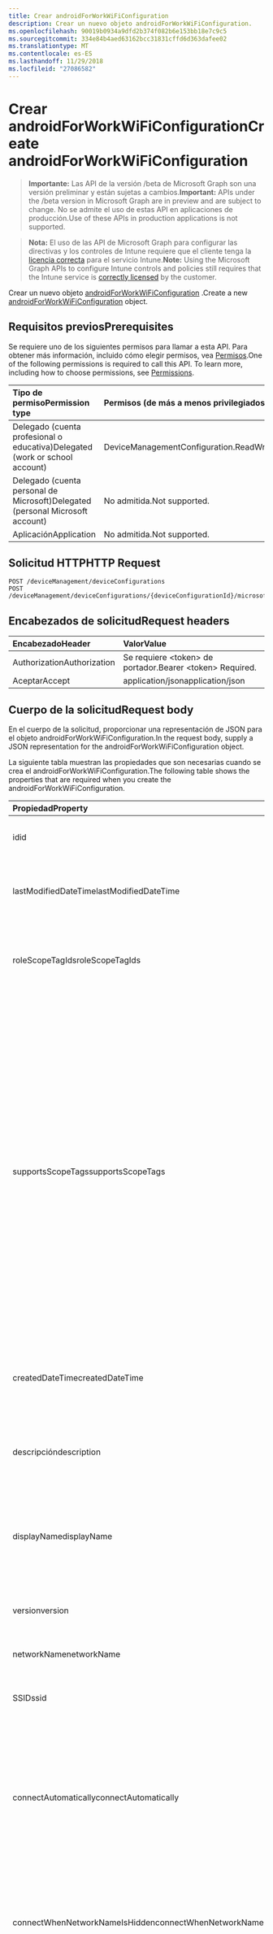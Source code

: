 ```yaml
---
title: Crear androidForWorkWiFiConfiguration
description: Crear un nuevo objeto androidForWorkWiFiConfiguration.
ms.openlocfilehash: 90019b0934a9dfd2b374f082b6e153bb18e7c9c5
ms.sourcegitcommit: 334e84b4aed63162bcc31831cffd6d363dafee02
ms.translationtype: MT
ms.contentlocale: es-ES
ms.lasthandoff: 11/29/2018
ms.locfileid: "27086582"
---
```

# <a name="create-androidforworkwificonfiguration"></a><span data-ttu-id="fc7ce-103">Crear androidForWorkWiFiConfiguration</span><span class="sxs-lookup"><span data-stu-id="fc7ce-103">Create androidForWorkWiFiConfiguration</span></span>

> <span data-ttu-id="fc7ce-104">**Importante:** Las API de la versión /beta de Microsoft Graph son una versión preliminar y están sujetas a cambios.</span><span class="sxs-lookup"><span data-stu-id="fc7ce-104">**Important:** APIs under the /beta version in Microsoft Graph are in preview and are subject to change.</span></span> <span data-ttu-id="fc7ce-105">No se admite el uso de estas API en aplicaciones de producción.</span><span class="sxs-lookup"><span data-stu-id="fc7ce-105">Use of these APIs in production applications is not supported.</span></span>

> <span data-ttu-id="fc7ce-106">**Nota:** El uso de las API de Microsoft Graph para configurar las directivas y los controles de Intune requiere que el cliente tenga la [licencia correcta](https://go.microsoft.com/fwlink/?linkid=839381) para el servicio Intune.</span><span class="sxs-lookup"><span data-stu-id="fc7ce-106">**Note:** Using the Microsoft Graph APIs to configure Intune controls and policies still requires that the Intune service is [correctly licensed](https://go.microsoft.com/fwlink/?linkid=839381) by the customer.</span></span>

<span data-ttu-id="fc7ce-107">Crear un nuevo objeto [androidForWorkWiFiConfiguration](../resources/intune-deviceconfig-androidforworkwificonfiguration.md) .</span><span class="sxs-lookup"><span data-stu-id="fc7ce-107">Create a new [androidForWorkWiFiConfiguration](../resources/intune-deviceconfig-androidforworkwificonfiguration.md) object.</span></span>
## <a name="prerequisites"></a><span data-ttu-id="fc7ce-108">Requisitos previos</span><span class="sxs-lookup"><span data-stu-id="fc7ce-108">Prerequisites</span></span>
<span data-ttu-id="fc7ce-p102">Se requiere uno de los siguientes permisos para llamar a esta API. Para obtener más información, incluido cómo elegir permisos, vea [Permisos](/graph/permissions-reference).</span><span class="sxs-lookup"><span data-stu-id="fc7ce-p102">One of the following permissions is required to call this API. To learn more, including how to choose permissions, see [Permissions](/graph/permissions-reference).</span></span>

|<span data-ttu-id="fc7ce-111">Tipo de permiso</span><span class="sxs-lookup"><span data-stu-id="fc7ce-111">Permission type</span></span>|<span data-ttu-id="fc7ce-112">Permisos (de más a menos privilegiados)</span><span class="sxs-lookup"><span data-stu-id="fc7ce-112">Permissions (from most to least privileged)</span></span>|
|:---|:---|
|<span data-ttu-id="fc7ce-113">Delegado (cuenta profesional o educativa)</span><span class="sxs-lookup"><span data-stu-id="fc7ce-113">Delegated (work or school account)</span></span>|<span data-ttu-id="fc7ce-114">DeviceManagementConfiguration.ReadWrite.All</span><span class="sxs-lookup"><span data-stu-id="fc7ce-114">DeviceManagementConfiguration.ReadWrite.All</span></span>|
|<span data-ttu-id="fc7ce-115">Delegado (cuenta personal de Microsoft)</span><span class="sxs-lookup"><span data-stu-id="fc7ce-115">Delegated (personal Microsoft account)</span></span>|<span data-ttu-id="fc7ce-116">No admitida.</span><span class="sxs-lookup"><span data-stu-id="fc7ce-116">Not supported.</span></span>|
|<span data-ttu-id="fc7ce-117">Aplicación</span><span class="sxs-lookup"><span data-stu-id="fc7ce-117">Application</span></span>|<span data-ttu-id="fc7ce-118">No admitida.</span><span class="sxs-lookup"><span data-stu-id="fc7ce-118">Not supported.</span></span>|

## <a name="http-request"></a><span data-ttu-id="fc7ce-119">Solicitud HTTP</span><span class="sxs-lookup"><span data-stu-id="fc7ce-119">HTTP Request</span></span>
<!-- {
  "blockType": "ignored"
}
-->
``` http
POST /deviceManagement/deviceConfigurations
POST /deviceManagement/deviceConfigurations/{deviceConfigurationId}/microsoft.graph.windowsDomainJoinConfiguration/networkAccessConfigurations
```

## <a name="request-headers"></a><span data-ttu-id="fc7ce-120">Encabezados de solicitud</span><span class="sxs-lookup"><span data-stu-id="fc7ce-120">Request headers</span></span>
|<span data-ttu-id="fc7ce-121">Encabezado</span><span class="sxs-lookup"><span data-stu-id="fc7ce-121">Header</span></span>|<span data-ttu-id="fc7ce-122">Valor</span><span class="sxs-lookup"><span data-stu-id="fc7ce-122">Value</span></span>|
|:---|:---|
|<span data-ttu-id="fc7ce-123">Authorization</span><span class="sxs-lookup"><span data-stu-id="fc7ce-123">Authorization</span></span>|<span data-ttu-id="fc7ce-124">Se requiere &lt;token&gt; de portador.</span><span class="sxs-lookup"><span data-stu-id="fc7ce-124">Bearer &lt;token&gt; Required.</span></span>|
|<span data-ttu-id="fc7ce-125">Aceptar</span><span class="sxs-lookup"><span data-stu-id="fc7ce-125">Accept</span></span>|<span data-ttu-id="fc7ce-126">application/json</span><span class="sxs-lookup"><span data-stu-id="fc7ce-126">application/json</span></span>|

## <a name="request-body"></a><span data-ttu-id="fc7ce-127">Cuerpo de la solicitud</span><span class="sxs-lookup"><span data-stu-id="fc7ce-127">Request body</span></span>
<span data-ttu-id="fc7ce-128">En el cuerpo de la solicitud, proporcionar una representación de JSON para el objeto androidForWorkWiFiConfiguration.</span><span class="sxs-lookup"><span data-stu-id="fc7ce-128">In the request body, supply a JSON representation for the androidForWorkWiFiConfiguration object.</span></span>

<span data-ttu-id="fc7ce-129">La siguiente tabla muestran las propiedades que son necesarias cuando se crea el androidForWorkWiFiConfiguration.</span><span class="sxs-lookup"><span data-stu-id="fc7ce-129">The following table shows the properties that are required when you create the androidForWorkWiFiConfiguration.</span></span>

|<span data-ttu-id="fc7ce-130">Propiedad</span><span class="sxs-lookup"><span data-stu-id="fc7ce-130">Property</span></span>|<span data-ttu-id="fc7ce-131">Tipo</span><span class="sxs-lookup"><span data-stu-id="fc7ce-131">Type</span></span>|<span data-ttu-id="fc7ce-132">Descripción</span><span class="sxs-lookup"><span data-stu-id="fc7ce-132">Description</span></span>|
|:---|:---|:---|
|<span data-ttu-id="fc7ce-133">id</span><span class="sxs-lookup"><span data-stu-id="fc7ce-133">id</span></span>|<span data-ttu-id="fc7ce-134">String</span><span class="sxs-lookup"><span data-stu-id="fc7ce-134">String</span></span>|<span data-ttu-id="fc7ce-135">Clave de la entidad.</span><span class="sxs-lookup"><span data-stu-id="fc7ce-135">Key of the entity.</span></span> <span data-ttu-id="fc7ce-136">Heredado de [deviceConfiguration](../resources/intune-deviceconfig-deviceconfiguration.md)</span><span class="sxs-lookup"><span data-stu-id="fc7ce-136">Inherited from [deviceConfiguration](../resources/intune-deviceconfig-deviceconfiguration.md)</span></span>|
|<span data-ttu-id="fc7ce-137">lastModifiedDateTime</span><span class="sxs-lookup"><span data-stu-id="fc7ce-137">lastModifiedDateTime</span></span>|<span data-ttu-id="fc7ce-138">DateTimeOffset</span><span class="sxs-lookup"><span data-stu-id="fc7ce-138">DateTimeOffset</span></span>|<span data-ttu-id="fc7ce-139">Fecha y hora en la que se modificó el objeto por última vez.</span><span class="sxs-lookup"><span data-stu-id="fc7ce-139">DateTime the object was last modified.</span></span> <span data-ttu-id="fc7ce-140">Heredado de [deviceConfiguration](../resources/intune-deviceconfig-deviceconfiguration.md)</span><span class="sxs-lookup"><span data-stu-id="fc7ce-140">Inherited from [deviceConfiguration](../resources/intune-deviceconfig-deviceconfiguration.md)</span></span>|
|<span data-ttu-id="fc7ce-141">roleScopeTagIds</span><span class="sxs-lookup"><span data-stu-id="fc7ce-141">roleScopeTagIds</span></span>|<span data-ttu-id="fc7ce-142">Colección String</span><span class="sxs-lookup"><span data-stu-id="fc7ce-142">String collection</span></span>|<span data-ttu-id="fc7ce-143">Lista de etiquetas de ámbito para esta instancia de entidad.</span><span class="sxs-lookup"><span data-stu-id="fc7ce-143">List of Scope Tags for this Entity instance.</span></span> <span data-ttu-id="fc7ce-144">Heredado de [deviceConfiguration](../resources/intune-deviceconfig-deviceconfiguration.md)</span><span class="sxs-lookup"><span data-stu-id="fc7ce-144">Inherited from [deviceConfiguration](../resources/intune-deviceconfig-deviceconfiguration.md)</span></span>|
|<span data-ttu-id="fc7ce-145">supportsScopeTags</span><span class="sxs-lookup"><span data-stu-id="fc7ce-145">supportsScopeTags</span></span>|<span data-ttu-id="fc7ce-146">Booleano</span><span class="sxs-lookup"><span data-stu-id="fc7ce-146">Boolean</span></span>|<span data-ttu-id="fc7ce-147">Indica si la configuración del dispositivo subyacente admite la asignación de etiquetas de ámbito.</span><span class="sxs-lookup"><span data-stu-id="fc7ce-147">Indicates whether or not the underlying Device Configuration supports the assignment of scope tags.</span></span> <span data-ttu-id="fc7ce-148">No se permite la asignación a la propiedad ScopeTags cuando este valor es false y entidades no estará visibles para los usuarios con ámbito.</span><span class="sxs-lookup"><span data-stu-id="fc7ce-148">Assigning to the ScopeTags property is not allowed when this value is false and entities will not be visible to scoped users.</span></span> <span data-ttu-id="fc7ce-149">Esto se produce para las directivas de heredado creadas en Silverlight y se puede resolver por eliminar y volver a crear la directiva en el Portal de Azure.</span><span class="sxs-lookup"><span data-stu-id="fc7ce-149">This occurs for Legacy policies created in Silverlight and can be resolved by deleting and recreating the policy in the Azure Portal.</span></span> <span data-ttu-id="fc7ce-150">Esta propiedad es de sólo lectura.</span><span class="sxs-lookup"><span data-stu-id="fc7ce-150">This property is read-only.</span></span> <span data-ttu-id="fc7ce-151">Heredado de [deviceConfiguration](../resources/intune-deviceconfig-deviceconfiguration.md)</span><span class="sxs-lookup"><span data-stu-id="fc7ce-151">Inherited from [deviceConfiguration](../resources/intune-deviceconfig-deviceconfiguration.md)</span></span>|
|<span data-ttu-id="fc7ce-152">createdDateTime</span><span class="sxs-lookup"><span data-stu-id="fc7ce-152">createdDateTime</span></span>|<span data-ttu-id="fc7ce-153">DateTimeOffset</span><span class="sxs-lookup"><span data-stu-id="fc7ce-153">DateTimeOffset</span></span>|<span data-ttu-id="fc7ce-154">Fecha y hora en la que se creó el objeto.</span><span class="sxs-lookup"><span data-stu-id="fc7ce-154">DateTime the object was created.</span></span> <span data-ttu-id="fc7ce-155">Heredado de [deviceConfiguration](../resources/intune-deviceconfig-deviceconfiguration.md)</span><span class="sxs-lookup"><span data-stu-id="fc7ce-155">Inherited from [deviceConfiguration](../resources/intune-deviceconfig-deviceconfiguration.md)</span></span>|
|<span data-ttu-id="fc7ce-156">descripción</span><span class="sxs-lookup"><span data-stu-id="fc7ce-156">description</span></span>|<span data-ttu-id="fc7ce-157">String</span><span class="sxs-lookup"><span data-stu-id="fc7ce-157">String</span></span>|<span data-ttu-id="fc7ce-158">Descripción proporcionada por el administrador de la configuración del dispositivo.</span><span class="sxs-lookup"><span data-stu-id="fc7ce-158">Admin provided description of the Device Configuration.</span></span> <span data-ttu-id="fc7ce-159">Heredado de [deviceConfiguration](../resources/intune-deviceconfig-deviceconfiguration.md)</span><span class="sxs-lookup"><span data-stu-id="fc7ce-159">Inherited from [deviceConfiguration](../resources/intune-deviceconfig-deviceconfiguration.md)</span></span>|
|<span data-ttu-id="fc7ce-160">displayName</span><span class="sxs-lookup"><span data-stu-id="fc7ce-160">displayName</span></span>|<span data-ttu-id="fc7ce-161">String</span><span class="sxs-lookup"><span data-stu-id="fc7ce-161">String</span></span>|<span data-ttu-id="fc7ce-162">Nombre proporcionado por el administrador de la configuración del dispositivo.</span><span class="sxs-lookup"><span data-stu-id="fc7ce-162">Admin provided name of the device configuration.</span></span> <span data-ttu-id="fc7ce-163">Heredado de [deviceConfiguration](../resources/intune-deviceconfig-deviceconfiguration.md)</span><span class="sxs-lookup"><span data-stu-id="fc7ce-163">Inherited from [deviceConfiguration](../resources/intune-deviceconfig-deviceconfiguration.md)</span></span>|
|<span data-ttu-id="fc7ce-164">version</span><span class="sxs-lookup"><span data-stu-id="fc7ce-164">version</span></span>|<span data-ttu-id="fc7ce-165">Int32</span><span class="sxs-lookup"><span data-stu-id="fc7ce-165">Int32</span></span>|<span data-ttu-id="fc7ce-166">Versión de la configuración del dispositivo.</span><span class="sxs-lookup"><span data-stu-id="fc7ce-166">Version of the device configuration.</span></span> <span data-ttu-id="fc7ce-167">Heredado de [deviceConfiguration](../resources/intune-deviceconfig-deviceconfiguration.md)</span><span class="sxs-lookup"><span data-stu-id="fc7ce-167">Inherited from [deviceConfiguration](../resources/intune-deviceconfig-deviceconfiguration.md)</span></span>|
|<span data-ttu-id="fc7ce-168">networkName</span><span class="sxs-lookup"><span data-stu-id="fc7ce-168">networkName</span></span>|<span data-ttu-id="fc7ce-169">String</span><span class="sxs-lookup"><span data-stu-id="fc7ce-169">String</span></span>|<span data-ttu-id="fc7ce-170">Nombre de red</span><span class="sxs-lookup"><span data-stu-id="fc7ce-170">Network Name</span></span>|
|<span data-ttu-id="fc7ce-171">SSID</span><span class="sxs-lookup"><span data-stu-id="fc7ce-171">ssid</span></span>|<span data-ttu-id="fc7ce-172">String</span><span class="sxs-lookup"><span data-stu-id="fc7ce-172">String</span></span>|<span data-ttu-id="fc7ce-173">Esto es el nombre de la red Wi-Fi que se difunde a todos los dispositivos.</span><span class="sxs-lookup"><span data-stu-id="fc7ce-173">This is the name of the Wi-Fi network that is broadcast to all devices.</span></span>|
|<span data-ttu-id="fc7ce-174">connectAutomatically</span><span class="sxs-lookup"><span data-stu-id="fc7ce-174">connectAutomatically</span></span>|<span data-ttu-id="fc7ce-175">Booleano</span><span class="sxs-lookup"><span data-stu-id="fc7ce-175">Boolean</span></span>|<span data-ttu-id="fc7ce-176">Conectar automáticamente cuando esta red esté en el intervalo.</span><span class="sxs-lookup"><span data-stu-id="fc7ce-176">Connect automatically when this network is in range.</span></span> <span data-ttu-id="fc7ce-177">Si se establece en true omitirá el símbolo del sistema del usuario y el dispositivo se conecte automáticamente a la red Wi-Fi.</span><span class="sxs-lookup"><span data-stu-id="fc7ce-177">Setting this to true will skip the user prompt and automatically connect the device to Wi-Fi network.</span></span>|
|<span data-ttu-id="fc7ce-178">connectWhenNetworkNameIsHidden</span><span class="sxs-lookup"><span data-stu-id="fc7ce-178">connectWhenNetworkNameIsHidden</span></span>|<span data-ttu-id="fc7ce-179">Booleano</span><span class="sxs-lookup"><span data-stu-id="fc7ce-179">Boolean</span></span>|<span data-ttu-id="fc7ce-180">Cuando se establece en true, este perfil fuerza el dispositivo para conectarse a una red que no difundir su SSID para todos los dispositivos.</span><span class="sxs-lookup"><span data-stu-id="fc7ce-180">When set to true, this profile forces the device to connect to a network that doesn't broadcast its SSID to all devices.</span></span>|
|<span data-ttu-id="fc7ce-181">wiFiSecurityType</span><span class="sxs-lookup"><span data-stu-id="fc7ce-181">wiFiSecurityType</span></span>|[<span data-ttu-id="fc7ce-182">androidWiFiSecurityType</span><span class="sxs-lookup"><span data-stu-id="fc7ce-182">androidWiFiSecurityType</span></span>](../resources/intune-deviceconfig-androidwifisecuritytype.md)|<span data-ttu-id="fc7ce-183">Indica si el extremo de Wi-Fi utiliza un tipo de EAP en función de seguridad.</span><span class="sxs-lookup"><span data-stu-id="fc7ce-183">Indicates whether Wi-Fi endpoint uses an EAP based security type.</span></span> <span data-ttu-id="fc7ce-184">Los valores posibles son: `open` y `wpaEnterprise`.</span><span class="sxs-lookup"><span data-stu-id="fc7ce-184">Possible values are: `open`, `wpaEnterprise`.</span></span>|



## <a name="response"></a><span data-ttu-id="fc7ce-185">Respuesta</span><span class="sxs-lookup"><span data-stu-id="fc7ce-185">Response</span></span>
<span data-ttu-id="fc7ce-186">Si tiene éxito, este método devuelve una `201 Created` código de respuesta y un objeto [androidForWorkWiFiConfiguration](../resources/intune-deviceconfig-androidforworkwificonfiguration.md) en el cuerpo de la respuesta.</span><span class="sxs-lookup"><span data-stu-id="fc7ce-186">If successful, this method returns a `201 Created` response code and a [androidForWorkWiFiConfiguration](../resources/intune-deviceconfig-androidforworkwificonfiguration.md) object in the response body.</span></span>

## <a name="example"></a><span data-ttu-id="fc7ce-187">Ejemplo</span><span class="sxs-lookup"><span data-stu-id="fc7ce-187">Example</span></span>
### <a name="request"></a><span data-ttu-id="fc7ce-188">Solicitud</span><span class="sxs-lookup"><span data-stu-id="fc7ce-188">Request</span></span>
<span data-ttu-id="fc7ce-189">Aquí tiene un ejemplo de la solicitud.</span><span class="sxs-lookup"><span data-stu-id="fc7ce-189">Here is an example of the request.</span></span>
``` http
POST https://graph.microsoft.com/beta/deviceManagement/deviceConfigurations
Content-type: application/json
Content-length: 506

{
  "@odata.type": "#microsoft.graph.androidForWorkWiFiConfiguration",
  "lastModifiedDateTime": "2017-01-01T00:00:35.1329464-08:00",
  "roleScopeTagIds": [
    "Role Scope Tag Ids value"
  ],
  "supportsScopeTags": true,
  "description": "Description value",
  "displayName": "Display Name value",
  "version": 7,
  "networkName": "Network Name value",
  "ssid": "Ssid value",
  "connectAutomatically": true,
  "connectWhenNetworkNameIsHidden": true,
  "wiFiSecurityType": "wpaEnterprise"
}
```

### <a name="response"></a><span data-ttu-id="fc7ce-190">Respuesta</span><span class="sxs-lookup"><span data-stu-id="fc7ce-190">Response</span></span>
<span data-ttu-id="fc7ce-p113">Aquí tiene un ejemplo de la respuesta. Nota: Puede que el objeto de respuesta que aparece aquí se trunque para abreviar. Todas las propiedades se devolverán de una llamada real.</span><span class="sxs-lookup"><span data-stu-id="fc7ce-p113">Here is an example of the response. Note: The response object shown here may be truncated for brevity. All of the properties will be returned from an actual call.</span></span>
``` http
HTTP/1.1 201 Created
Content-Type: application/json
Content-Length: 614

{
  "@odata.type": "#microsoft.graph.androidForWorkWiFiConfiguration",
  "id": "58bcfe05-fe05-58bc-05fe-bc5805febc58",
  "lastModifiedDateTime": "2017-01-01T00:00:35.1329464-08:00",
  "roleScopeTagIds": [
    "Role Scope Tag Ids value"
  ],
  "supportsScopeTags": true,
  "createdDateTime": "2017-01-01T00:02:43.5775965-08:00",
  "description": "Description value",
  "displayName": "Display Name value",
  "version": 7,
  "networkName": "Network Name value",
  "ssid": "Ssid value",
  "connectAutomatically": true,
  "connectWhenNetworkNameIsHidden": true,
  "wiFiSecurityType": "wpaEnterprise"
}
```





